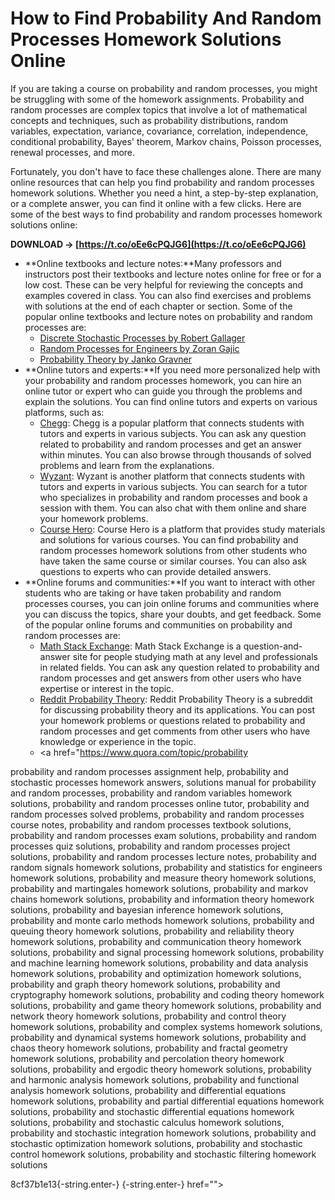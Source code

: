 
 
# How to Find Probability And Random Processes Homework Solutions Online
  
If you are taking a course on probability and random processes, you might be struggling with some of the homework assignments. Probability and random processes are complex topics that involve a lot of mathematical concepts and techniques, such as probability distributions, random variables, expectation, variance, covariance, correlation, independence, conditional probability, Bayes' theorem, Markov chains, Poisson processes, renewal processes, and more.
  
Fortunately, you don't have to face these challenges alone. There are many online resources that can help you find probability and random processes homework solutions. Whether you need a hint, a step-by-step explanation, or a complete answer, you can find it online with a few clicks. Here are some of the best ways to find probability and random processes homework solutions online:
 
**DOWNLOAD → [https://t.co/oEe6cPQJG6](https://t.co/oEe6cPQJG6)**


  
- **Online textbooks and lecture notes:**Many professors and instructors post their textbooks and lecture notes online for free or for a low cost. These can be very helpful for reviewing the concepts and examples covered in class. You can also find exercises and problems with solutions at the end of each chapter or section. Some of the popular online textbooks and lecture notes on probability and random processes are:
    - [Discrete Stochastic Processes by Robert Gallager](https://ocw.mit.edu/courses/electrical-engineering-and-computer-science/6-262-discrete-stochastic-processes-spring-2011/)
    - [Random Processes for Engineers by Zoran Gajic](http://www.ece.rutgers.edu/~gajic/randomprocesses.html)
    - [Probability Theory by Janko Gravner](https://www.math.ucdavis.edu/~gravner/MAT135B/materials.html)
- **Online tutors and experts:**If you need more personalized help with your probability and random processes homework, you can hire an online tutor or expert who can guide you through the problems and explain the solutions. You can find online tutors and experts on various platforms, such as:
    - [Chegg](https://www.chegg.com/homework-help/probability-and-statistics): Chegg is a popular platform that connects students with tutors and experts in various subjects. You can ask any question related to probability and random processes and get an answer within minutes. You can also browse through thousands of solved problems and learn from the explanations.
    - [Wyzant](https://www.wyzant.com/probability_tutors.aspx): Wyzant is another platform that connects students with tutors and experts in various subjects. You can search for a tutor who specializes in probability and random processes and book a session with them. You can also chat with them online and share your homework problems.
    - [Course Hero](https://www.coursehero.com/subjects/probability-and-random-processes/): Course Hero is a platform that provides study materials and solutions for various courses. You can find probability and random processes homework solutions from other students who have taken the same course or similar courses. You can also ask questions to experts who can provide detailed answers.
- **Online forums and communities:**If you want to interact with other students who are taking or have taken probability and random processes courses, you can join online forums and communities where you can discuss the topics, share your doubts, and get feedback. Some of the popular online forums and communities on probability and random processes are:
    - [Math Stack Exchange](https://math.stackexchange.com/questions/tagged/probability): Math Stack Exchange is a question-and-answer site for people studying math at any level and professionals in related fields. You can ask any question related to probability and random processes and get answers from other users who have expertise or interest in the topic.
    - [Reddit Probability Theory](https://www.reddit.com/r/probabilitytheory/): Reddit Probability Theory is a subreddit for discussing probability theory and its applications. You can post your homework problems or questions related to probability and random processes and get comments from other users who have knowledge or experience in the topic.
    - <a href="https://www.quora.com/topic/probability</p>
<p>probability and random processes assignment help, 
probability and stochastic processes homework answers, 
solutions manual for probability and random processes, 
probability and random variables homework solutions, 
probability and random processes online tutor, 
probability and random processes solved problems, 
probability and random processes course notes, 
probability and random processes textbook solutions, 
probability and random processes exam solutions, 
probability and random processes quiz solutions, 
probability and random processes project solutions, 
probability and random processes lecture notes, 
probability and random signals homework solutions, 
probability and statistics for engineers homework solutions, 
probability and measure theory homework solutions, 
probability and martingales homework solutions, 
probability and markov chains homework solutions, 
probability and information theory homework solutions, 
probability and bayesian inference homework solutions, 
probability and monte carlo methods homework solutions, 
probability and queuing theory homework solutions, 
probability and reliability theory homework solutions, 
probability and communication theory homework solutions, 
probability and signal processing homework solutions, 
probability and machine learning homework solutions, 
probability and data analysis homework solutions, 
probability and optimization homework solutions, 
probability and graph theory homework solutions, 
probability and cryptography homework solutions, 
probability and coding theory homework solutions, 
probability and game theory homework solutions, 
probability and network theory homework solutions, 
probability and control theory homework solutions, 
probability and complex systems homework solutions, 
probability and dynamical systems homework solutions, 
probability and chaos theory homework solutions, 
probability and fractal geometry homework solutions, 
probability and percolation theory homework solutions, 
probability and ergodic theory homework solutions, 
probability and harmonic analysis homework solutions, 
probability and functional analysis homework solutions, 
probability and differential equations homework solutions, 
probability and partial differential equations homework solutions, 
probability and stochastic differential equations homework solutions, 
probability and stochastic calculus homework solutions, 
probability and stochastic integration homework solutions, 
probability and stochastic optimization homework solutions, 
probability and stochastic control homework solutions, 
probability and stochastic filtering homework solutions</p> 8cf37b1e13{-string.enter-}
{-string.enter-} href=""></a href="https://www.quora.com/topic/probability</p>
<p>probability and random processes assignment help, 
probability and stochastic processes homework answers, 
solutions manual for probability and random processes, 
probability and random variables homework solutions, 
probability and random processes online tutor, 
probability and random processes solved problems, 
probability and random processes course notes, 
probability and random processes textbook solutions, 
probability and random processes exam solutions, 
probability and random processes quiz solutions, 
probability and random processes project solutions, 
probability and random processes lecture notes, 
probability and random signals homework solutions, 
probability and statistics for engineers homework solutions, 
probability and measure theory homework solutions, 
probability and martingales homework solutions, 
probability and markov chains homework solutions, 
probability and information theory homework solutions, 
probability and bayesian inference homework solutions, 
probability and monte carlo methods homework solutions, 
probability and queuing theory homework solutions, 
probability and reliability theory homework solutions, 
probability and communication theory homework solutions, 
probability and signal processing homework solutions, 
probability and machine learning homework solutions, 
probability and data analysis homework solutions, 
probability and optimization homework solutions, 
probability and graph theory homework solutions, 
probability and cryptography homework solutions, 
probability and coding theory homework solutions, 
probability and game theory homework solutions, 
probability and network theory homework solutions, 
probability and control theory homework solutions, 
probability and complex systems homework solutions, 
probability and dynamical systems homework solutions, 
probability and chaos theory homework solutions, 
probability and fractal geometry homework solutions, 
probability and percolation theory homework solutions, 
probability and ergodic theory homework solutions, 
probability and harmonic analysis homework solutions, 
probability and functional analysis homework solutions, 
probability and differential equations homework solutions, 
probability and partial differential equations homework solutions, 
probability and stochastic differential equations homework solutions, 
probability and stochastic calculus homework solutions, 
probability and stochastic integration homework solutions, 
probability and stochastic optimization homework solutions, 
probability and stochastic control homework solutions, 
probability and stochastic filtering homework solutions</p> 8cf37b1e13{-string.enter-}
{-string.enter-}>